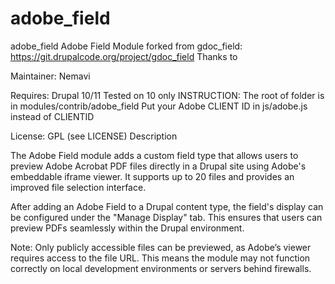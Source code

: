# adobe_field
adobe_field
Adobe Field Module forked from gdoc_field: https://git.drupalcode.org/project/gdoc_field
Thanks to 

Maintainer:
Nemavi

Requires:
Drupal 10/11
Tested on 10 only
 INSTRUCTION:
 The root of folder is in modules/contrib/adobe_field
 Put your Adobe CLIENT ID in js/adobe.js instead of CLIENTID

License:
GPL (see LICENSE)
Description

The Adobe Field module adds a custom field type that allows users to preview Adobe Acrobat PDF files directly in a Drupal site using Adobe's embeddable iframe viewer. It supports up to 20 files and provides an improved file selection interface.

After adding an Adobe Field to a Drupal content type, the field's display can be configured under the "Manage Display" tab. This ensures that users can preview PDFs seamlessly within the Drupal environment.

Note:
Only publicly accessible files can be previewed, as Adobe’s viewer requires access to the file URL. This means the module may not function correctly on local development environments or servers behind firewalls.
